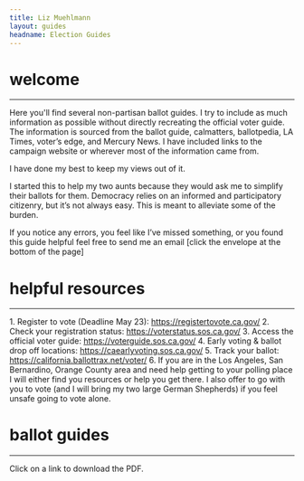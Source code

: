 ```yaml
---
title: Liz Muehlmann
layout: guides
headname: Election Guides
---
```

<h1>welcome</h1>
<hr class = "h-line">

Here you'll find several non-partisan ballot guides. I try to include as much information as possible without directly recreating the official voter guide. The information is sourced from the ballot guide, calmatters, ballotpedia, LA Times, voter’s edge, and Mercury News. I have included links to the campaign website or wherever most of the information came from.

I have done my best to keep my views out of it.

I started this to help my two aunts because they would ask me to simplify their ballots for them. Democracy relies on an informed and participatory citizenry, but it’s not always easy. This is meant to alleviate some of the burden. 

If you notice any errors, you feel like I’ve missed something, or you found this guide helpful feel free to send me an email [click the envelope at the bottom of the page] 

<h1>helpful resources</h1>
<hr class = "h-line">
1. Register to vote (Deadline May 23): <a href="https://registertovote.ca.gov/">https://registertovote.ca.gov/</a> 
2. Check your registration status: <a href="https://voterstatus.sos.ca.gov/">https://voterstatus.sos.ca.gov/</a>
3. Access the official voter guide: <a href="https://voterguide.sos.ca.gov/">https://voterguide.sos.ca.gov/</a> 
4. Early voting & ballot drop off locations: <a href="https://caearlyvoting.sos.ca.gov/">https://caearlyvoting.sos.ca.gov/</a>
5. Track your ballot: <a href="https://california.ballottrax.net/voter/">https://california.ballottrax.net/voter/</a>
6. If you are in the Los Angeles, San Bernardino, Orange County area and need help getting to your polling place I will either find you resources or help you get there. I also offer to go with you to vote (and I will bring my two large German Shepherds) if you feel unsafe going to vote alone.

<h1>ballot guides</h1>
<hr class = "h-line">

Click on a link to download the PDF.
